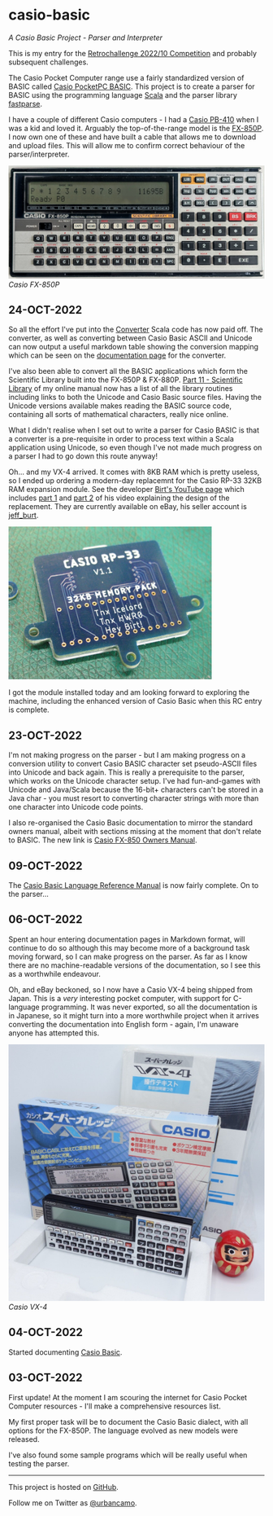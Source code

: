 # casio-basic
*A Casio Basic Project - Parser and Interpreter*

This is my entry for the
[Retrochallenge 2022/10 Competition](https://www.retrochallenge.org/p/entrants-list-202210.html) and probably
subsequent challenges.

The Casio Pocket Computer range use a fairly standardized version
of BASIC called [Casio PocketPC BASIC](http://foroplus.com/basic/casiopbasic.php). This project is to create a parser for
BASIC using the programming language [Scala](https://scala-lang.org)
and the parser library [fastparse](https://github.com/com-lihaoyi/fastparse).

I have a couple of different Casio computers - I had a
[Casio PB-410](https://ithistory.org/db/hardware/casio-computer-co-ltd/casio-pb-410) when I was a kid and loved it.
Arguably the top-of-the-range model is the [FX-850P](http://www.computinghistory.org.uk/det/20339/Casio-FX-850P/). I now own one of these
and have built a cable that allows me to download and upload files. This will allow
me to confirm correct behaviour of the parser/interpreter.

![Casio FX-850P](doc/images/Casio-FX850P.jpg)
*Casio FX-850P*

## 24-OCT-2022

So all the effort I've put into the [Converter](https://github.com/urbancamo/casio-basic/blob/main/src/main/scala/uk/m0nom/casio/basic/converter/Converter.scala) Scala
code has now paid off. The converter, as well as converting between Casio Basic ASCII and Unicode can now output a useful
markdown table showing the conversion mapping which can be seen on the [documentation page](doc/casio-ascii-to-unicode-converter.md) for the converter.

I've also been able to convert all the BASIC applications which form the Scientific Library built into the FX-850P & FX-880P.
[Part 11 - Scientific Library](doc/part-11-scientific-library.md) of my online manual now has a list of all the library routines including links 
to both the Unicode and Casio Basic source files. Having the Unicode versions available makes reading the BASIC source code,
containing all sorts of mathematical characters, really nice online.

What I didn't realise when I set out to write a parser for Casio BASIC is that a converter is a pre-requisite in order
to process text within a Scala application using Unicode, so even though I've not made much progress on a parser I had
to go down this route anyway!

Oh... and my VX-4 arrived. It comes with 8KB RAM which is pretty useless, so I ended up ordering a modern-day replacemnt
for the Casio RP-33 32KB RAM expansion module. See the developer [Birt's YouTube page](https://www.youtube.com/c/HeyBirt) which 
includes [part 1](https://www.youtube.com/watch?v=G3BDkjh6kNQ&t=6s) and [part 2](https://www.youtube.com/watch?v=DSXBF3-MclE&t=619s)
of his video explaining the design of the replacement. They are currently available on eBay, his seller account
is [jeff_burt](https://www.ebay.co.uk/usr/jeff_birt).

![RP-33 Replacement Module](rp-33.png)

I got the module installed today and am looking forward to exploring the machine, including the enhanced version of Casio Basic when
this RC entry is complete.

## 23-OCT-2022

I'm not making progress on the parser - but I am making progress on a conversion utility to convert Casio BASIC character
set pseudo-ASCII files into Unicode and back again. This is really a prerequisite to the parser, which works on the 
Unicode character setup. I've had fun-and-games with Unicode and Java/Scala because the 16-bit+ characters can't be stored
in a Java char - you must resort to converting character strings with more than one character into Unicode code points.

I also re-organised the Casio Basic documentation to mirror the standard owners manual, albeit with sections missing
at the moment that don't relate to BASIC. The new link is [Casio FX-850 Owners Manual](./doc/casio-fx850-owners-manual.md).

## 09-OCT-2022

The [Casio Basic Language Reference Manual](code/urbancamo.github.io/casio-basic/doc/casio-fx850-owners-manual.md) is now 
fairly complete. On to the parser...

## 06-OCT-2022

Spent an hour entering documentation pages in Markdown format, will continue
to do so although this may become more of a background task moving forward, so
I can make progress on the parser. As far as I know there are no machine-readable versions of the documentation, so I see this as a worthwhile
endeavour.

Oh, and eBay beckoned, so I now have a Casio VX-4 being shipped from Japan.
This is a *very* interesting pocket computer, with support for C-language
programming. It was never exported, so all the documentation is in Japanese,
so it might turn into a more worthwhile project when it arrives converting the
documentation into English form - again, I'm unaware anyone has attempted
this.

![Casio VX-4](doc/images/Casio-VX-4.jpg)
*Casio VX-4*

## 04-OCT-2022

Started documenting [Casio Basic](doc/casio-basic-language-reference).

## 03-OCT-2022

First update! At the moment I am scouring the internet for Casio Pocket
Computer resources - I'll make a comprehensive resources list.

My first proper task will be to document the Casio Basic dialect, with all
options for the FX-850P. The language evolved as new models were released.

I've also found some sample programs which will be really useful when testing
the parser.

----
This project is hosted on [GitHub](https://github.com/urbancamo/casio-basic).

Follow me on Twitter as [@urbancamo](https://twitter.com/urbancamo).
